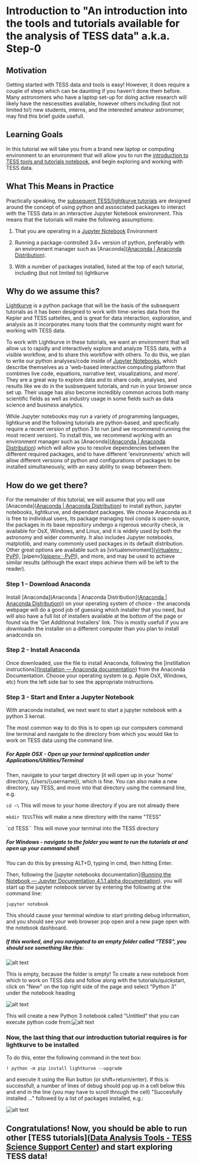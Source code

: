 # Introduction to "An introduction into the tools and tutorials available for the analysis of TESS data" a.k.a. Step-0



## Motivation

Getting started with TESS data and tools is easy! However, it does require a couple of steps which can be daunting if you haven't done them before.  Many astronomers who have a laptop set-up for doing active research will likely have the nescessities available, however others including (but not limited to!) new students, interns, and the interested amateur astronomer, may find this brief guide usefull.  



## Learning Goals

In this tutorial we will take you from a brand new laptop or computing environment to an environment that will allow you to run the [introduction to TESS tools and tutorials notebook](https://heasarc.gsfc.nasa.gov/docs/tess/TESS-Intro.html "An introduction into the tools and tutorials available for the analysis of TESS data"), and begin exploring and working with TESS data. 



## What This Means in Practice

Practically speaking, the [subsequent TESS/lightkurve tutorials](https://heasarc.gsfc.nasa.gov/docs/tess/data-analysis-tools.html) are designed around the concept of using python and assosciated packages to interact with the TESS data in an interactive Jupyter Notebook environment. This means that the tutorials will make the following assumptions:

1. That you are operating in a [Jupyter Notebook](https://jupyter.org/) Environment

2. Running a package-controlled 3.6+ version of python, preferably with an environment manager such as [Anaconda]([Anaconda | Anaconda Distribution](https://www.anaconda.com/products/distribution)).

3. With a number of packages installed, listed at the top of each tutorial, including (but not limited to) lightkurve



## Why do we assume this?

[Lightkurve](https://docs.lightkurve.org/) is a python package that will be the basis of the subsequent tutorials as it has been designed to work with time-series data from the Kepler and TESS sattelites, and is great for data interaction, exploration, and analysis as it incorporates many tools that the community might want for working with TESS data.  



To work with Lightkurve in these tutorials, we want an environment that will allow us to rapidly and interactively explore and analyze TESS data, with a visible workflow, and to share this workflow with others.  To do this, we plan to write our python analyses/code inside of [Jupyter Notebooks](https://jupyter.org/), which describe themselves as a 'web-based interactive computing platform that combines live code, equations, narrative text, visualizations, and more'.  They are a great way to explore data and to share code, analyses, and results like we do in the susbsequent tutorials, and run in your browser once set up. Their usage has also become incredibly common across both many scientific fields as well as industry usage in some fields such as data science and business analytics.  



While Jupyter notebooks may run a variety of programming languages, lightkurve and the following tutorials are python-based, and specfically require a recent version of python 3 to run (and we recommend running the most recent version). To install this, we recommend working with an environment manager such as [Anaconda]([Anaconda | Anaconda Distribution](https://www.anaconda.com/products/distribution)) which will allow you to resolve dependencies between the different required packages, and to have different 'environments' which will allow different versions of python and configurations of packages to be installed simultaneously, with an easy ability to swap between them.  



## How do we get there?

For the remainder of this tutorial, we will assume that you will use [Anaconda]([Anaconda | Anaconda Distribution](https://www.anaconda.com/products/distribution)) to install python, jupyter notebooks, lightkurve, and dependant packages.  We choose Anaconda as it is free to individual users, its package managing tool conda is open-source, the packages in its base repository undergo a rigerous security check, is available for OsX, Windows, and Linux, and it is widely used by both the astronomy and wider community. It also includes Jupyter notebooks, matplotlib, and many commonly used packages in its default distribution. Other great options are available such as [virtualenviroment]([virtualenv · PyPI](https://pypi.org/project/virtualenv/)), [pipenv]([pipenv · PyPI](https://pypi.org/project/pipenv/)), and more, and may be used to achieve similar results (although the exact steps achieve them will be left to the reader).  



### Step 1 - Download Anaconda

Install [Anaconda](Anaconda | Anaconda Distribution]([Anaconda | Anaconda Distribution](https://www.anaconda.com/products/distribution))) on your operating system of choice - the anaconda webpage will do a good job of guessing which installer that you need, but will also have a full list of installers available at the bottom of the page or found via the 'Get Additional Installers' link.  This is mostly usefull if you are downloadin the installer on a different computer than you plan to install anadconda on.  



### Step 2 - Install Anaconda

Once downloaded, use the file to install Anaconda, following the [instillation instructions]([Installation — Anaconda documentation](https://docs.anaconda.com/anaconda/install/)) from the Anaconda Documentation.  Choose your operating system (e.g. Apple OsX, Windows, etc) from the left side bar to see the appropriate instructions.



### Step 3 - Start and Enter a Jupyter Notebook

With anaconda installed, we next want to start a jupyter notebook with a python 3 kernal.  



The most common way to do this is to open up our computers command line terminal and navigate to the directory from which you would like to work on TESS data using the command line. 

##### For Apple OSX - Open up your terminal application under Applications/Utilities/Terminal

Then, navigate to your target directory (it will open up in your 'home' directory, /Users/{username}), which is fine.  You can also make a new directory,  say TESS, and move into that directory using the command line,  e.g.

`cd ~\` This will move to your home directory if you are not already there

`mkdir TESS`This will make a new directory with the name "TESS"

`cd TESS`` This will move your terminal into the TESS directory



##### For Windows - navigate to the folder you want to run the tutorials at and open up your command shell

You can do this by pressing ALT+D, typing in cmd, then hitting Enter.  



Then, following the [jupyter notebooks documentation]([Running the Notebook &#8212; Jupyter Documentation 4.1.1 alpha documentation](https://docs.jupyter.org/en/latest/running.html)), you will start up the jupyter notebook server by entering the following at the command line:

`jupyter notebook`

This should cause your terminal window to start printing debug information, and you should see your web browser pop open and a new page open with the notebook dashboard.    



##### If this worked, and you navigated to an empty folder called "TESS", you should see something like this:

![alt text](/Users/tapritchard/TESSGI/Tutorials/Step0/jupyter-blank.png)



This is empty, because the folder is empty!  To create a new notebook from which to work on TESS data and follow along with the tutorials/quickstart, click on "New" on the top right side of the page and select "Python 3" under the notebook heading

![alt text](/Users/tapritchard/TESSGI/Tutorials/Step0/jupyter-new.png)

This will create a new Python 3 notebook called "Untitled" that you can execute python code from:![alt text](/Users/tapritchard/TESSGI/Tutorials/Step0/jupyter-notebook.png)

### Now, the last thing that our introduction tutorial requires is for lightkurve to be installed

To do this, enter the following command in the text box: 

`! python -m pip install lightkurve --upgrade`

and execute it using the Run button (or shift+return/enter).  If this is successfull, a number of lines of debug should pop up in a cell below this and end in the line (you may have to scroll through the cell) "Succesfully installed ..." followed by a list of packages installed, e.g.:

![alt text](/Users/tapritchard/TESSGI/Tutorials/Step0/jupyter-instlk.png)

## Congratulations!  Now, you should be able to run other [TESS tutorials]([Data Analysis Tools - TESS Science Support Center](https://heasarc.gsfc.nasa.gov/docs/tess/data-analysis-tools.html)) and start exploring TESS data!
